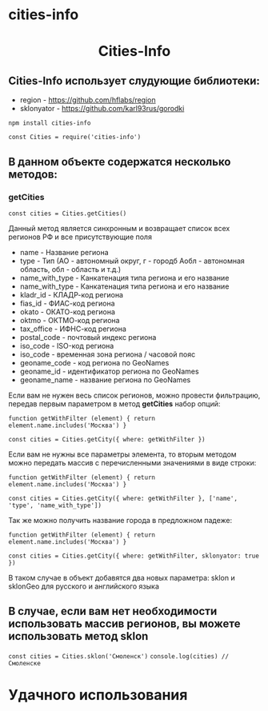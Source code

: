 # cities-info

<h1 align="center">Cities-Info</a> 

<h2>Cities-Info использует слудующие библиотеки:</h2>
<ul>
  <li>region - <a target="_blank" href="https://github.com/hflabs/region">https://github.com/hflabs/region</a></li>
  <li>sklonyator - <a target="_blank" href="https://github.com/karl93rus/gorodki">https://github.com/karl93rus/gorodki</a></li>
</ul>

```npm install cities-info```

```const Cities = require('cities-info')```

<h2>В данном объекте содержатся несколько методов:</h2>
<h3>getCities</h3>

```const cities = Cities.getCities()```

<p>Данный метод является синхронным и возвращает список всех регионов РФ и все присутствующие поля</p>

<ul>
  <li>name - Название региона</li>
  <li>type - Тип (АО - автономный округ, г - городб Аобл - автономная область, обл - область и т.д.)</li>
  <li>name_with_type - Канкатенация типа региона и его название</li>
  <li>name_with_type - Канкатенация типа региона и его название</li>
  <li>kladr_id - КЛАДР-код региона</li>
  <li>fias_id - ФИАС-код региона</li>
  <li>okato - ОКАТО-код региона</li>
  <li>oktmo - ОКТМО-код региона</li>
  <li>tax_office - ИФНС-код региона</li>
  <li>postal_code - почтовый индекс региона</li>
  <li>iso_code - ISO-код региона</li>
  <li>iso_code - временная зона региона / часовой пояс</li>
  <li>geoname_code - код региона по GeoNames</li>
  <li>geoname_id - идентификатор региона по GeoNames</li>
  <li>geoname_name - название региона по GeoNames</li>
</ul>

<p>Если вам не нужен весь список регионов, можно провести фильтрацию, передав первым параметром в метод <strong>getCities</strong> набор опций:</p>

```function getWithFilter (element) { return element.name.includes('Москва') }```

```const cities = Cities.getCity({ where: getWithFilter })```

<p>Если вам не нужны все параметры элемента, то вторым методом можно передать массив с перечисленными значениями в виде строки:</p>

```function getWithFilter (element) { return element.name.includes('Москва') }```

```const cities = Cities.getCity({ where: getWithFilter }, ['name', 'type', 'name_with_type'])```

<p>Так же можно получить название города в предложном падеже:</p>

```function getWithFilter (element) { return element.name.includes('Москва') }```

```const cities = Cities.getCity({ where: getWithFilter, sklonyator: true })```

<p>В таком случае в объект добавятся два новых параметра: sklon и sklonGeo для русского и английского языка</p>

<h2>В случае, если вам нет необходимости использовать массив регионов, вы можете использовать метод <strong>sklon</strong></h2>

``` const cities = Cities.sklon('Смоленск') ```
``` console.log(cities) //  Смоленске ```

<h1>Удачного использования</h1>
